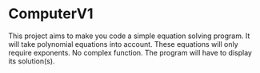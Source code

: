 # ComputerV1
This project aims to make you code a simple equation solving program. It will take polynomial equations into account. These equations will only require exponents. No complex function. The program will have to display its solution(s).
